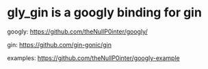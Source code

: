 # gly_gin is a googly binding for gin

googly: https://github.com/theNullP0inter/googly/

gin: https://github.com/gin-gonic/gin

examples: https://github.com/theNullP0inter/googly-example 